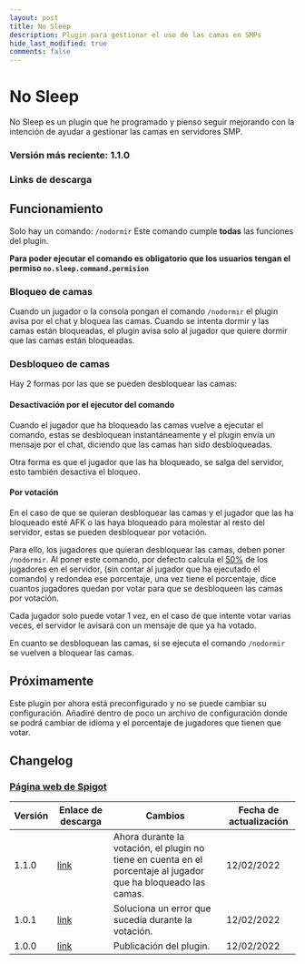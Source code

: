 ```yaml
---
layout: post
title: No Sleep
description: Plugin para gestionar el uso de las camas en SMPs
hide_last_modified: true
comments: false
---
```

# No Sleep

No Sleep es un plugin que he programado y pienso seguir mejorando con la intención de ayudar a gestionar las camas en servidores SMP.

### Versión más reciente: 1.1.0

### Links de descarga


## Funcionamiento

Solo hay un comando: `/nodormir`
Este comando cumple **todas** las funciones del plugin.

**Para poder ejecutar el comando es obligatorio que los usuarios tengan el permiso `no.sleep.command.permision`**

### Bloqueo de camas

Cuando un jugador o la consola pongan el comando `/nodormir` el plugin avisa por el chat y bloquea las camas. Cuando se intenta dormir y las camas están bloqueadas, el plugin avisa solo al jugador que quiere dormir que las camas están bloqueadas.

### Desbloqueo de camas

Hay 2 formas por las que se pueden desbloquear las camas:

#### Desactivación por el ejecutor del comando

Cuando el jugador que ha bloqueado las camas vuelve a ejecutar el comando, estas se desbloquean instantáneamente y el plugin envía un mensaje por el chat, diciendo que las camas han sido desbloqueadas.

Otra forma es que el jugador que las ha bloqueado, se salga del servidor, esto también desactiva el bloqueo.

#### Por votación

En el caso de que se quieran desbloquear las camas y el jugador que las ha bloqueado esté AFK o las haya bloqueado para molestar al resto del servidor, estas se pueden desbloquear por votación.

Para ello, los jugadores que quieran desbloquear las camas, deben poner `/nodormir`. Al poner este comando, por defecto calcula el [50%](https://h4ckx0r.github.io/plugins/es) de los jugadores en el servidor, (sin contar al jugador que ha ejecutado el comando) y redondea ese porcentaje, una vez tiene el porcentaje, dice cuantos jugadores quedan por votar para que se desbloqueen las camas por votación.

Cada jugador solo puede votar 1 vez, en el caso de que intente votar varias veces, el servidor le avisará con un mensaje de que ya ha votado.

En cuanto se desbloquean las camas, si se ejecuta el comando `/nodormir` se vuelven a bloquear las camas.

## Próximamente

Este plugin por ahora está preconfigurado y no se puede cambiar su configuración. Añadiré dentro de poco un archivo de configuración donde se podrá cambiar de idioma y el porcentaje de jugadores que tienen que votar.

## Changelog

### [Página web de Spigot](https://www.spigotmc.org/resources/no-sleep.99950/history)


| **Versión** | **Enlace de descarga**                                                            | **Cambios**                                                                                                      | **Fecha de actualización** |
| -------------- | ----------------------------------------------------------------------------------- | ------------------------------------------------------------------------------------------------------------------ | ----------------------------- |
| 1.1.0        | [link](https://www.spigotmc.org/resources/no-sleep.99950/download?version=440894) | Ahora durante la votación, el plugin no tiene en cuenta en el porcentaje al jugador que ha bloqueado las camas. | 12/02/2022                  |
| 1.0.1        | [link](https://www.spigotmc.org/resources/no-sleep.99950/download?version=440882) | Soluciona un error que sucedía durante la votación.                                                            | 12/02/2022                  |
| 1.0.0        | [link](https://www.spigotmc.org/resources/no-sleep.99950/download?version=440870) | Publicación del plugin.                                                                                         | 12/02/2022                  |
